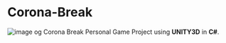 # Corona-Break

![image og Corona Break](https://img.itch.zone/aW1hZ2UvNzI5MzI4LzQwNTIyMzUucG5n/original/J9KRDP.png)
Personal Game Project using **UNITY3D** in **C#**.
